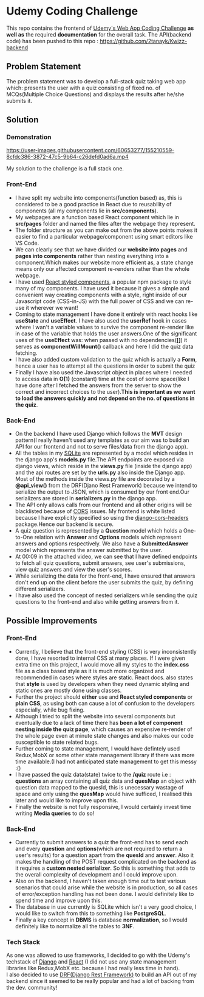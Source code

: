 # Udemy Coding Challenge 
This repo contains the frontend of [Udemy's Web App Coding Challenge](https://github.com/udemy/coding-challenge) **as well as** the required **documentation** for the overall task.
The API(backend code) has been pushed to this repo : https://github.com/2tanayk/Kwizz-backend

## Problem Statement
The problem statement was to develop a full-stack quiz taking web app which: presents the user with a quiz consisting of fixed no. of MCQs(Multiple Choice Questions) and displays the results after he/she submits it.

## Solution

### Demonstration
https://user-images.githubusercontent.com/60653277/155210559-8cfdc386-3872-47c5-9b64-c26defd0ad6a.mp4

My solution to the challenge is a full stack one.
### Front-End 
- I have split my website into components(function based) as, this is considered to be a good practice in React due to reusability of components (all my components lie in **src/components**).
- My webpages are a function based React component which lie in **src/pages** folder and named the files after the webpage they represent. 
- The folder structure as you can make out from the above points makes it easier to find a particular webpage/component using smart editors like VS Code.
- We can clearly see that we have divided our **website into pages** and **pages into components** rather than nesting everything into a component.Which makes our website more efficient as, a state change means only our affected component re-renders rather than the whole webpage.
- I have used [React styled components](https://www.styled-components.com/), a popular npm package to style many of my components. I have used it because it gives a simple and convenient way creating components with a style, right inside of our Javascript code (CSS-in-JS) with the full power of CSS and we can re-use it wherever we want! 
- Coming to state management I have done it entirely with react hooks like **useState** and **useEffect**. I have also used the **userRef** hook in cases where I wan't a variable values to survive the component re-render like in case of the variable that holds the user answers.One of the significant uses of the **useEffect** was: when passed with no dependencies(**[]**) it serves as **componentWillMount()** callback and here I did the quiz data fetching.
- I have also added custom validation to the quiz which is actually a **Form**, hence a user has to attempt all the questions in order to submit the quiz
- Finally I have also used the Javascript object in places where I needed to access data in **O(1)** (constant) time at the cost of some space(like I have done after I fetched the answers from the server to show the correct and incorrect choices to the user).**This is important as we want to load the answers quickly and not depend on the no. of questions in the quiz**.

### Back-End
- On the backend I have used Django which follows the **MVT** design pattern(I really haven't used any templates as our aim was to build an API for our frontend and not to serve files/data from the django app).
- All the tables in my [SQLite](https://www.sqlite.org/index.html) are represented by a model which resides in the django app's **models.py** file.The API endpoints are exposed via django views, which reside in the **views.py** file (inside the django app) and the api routes are set by the **urls.py** also inside the Django app. Most of the methods inside the views.py file are decorated by a **@api_view()** from the DRF(Djano Rest Framework) because we intend to serialize the output to JSON, which is consumed by our front end.Our serializers are stored in **serializers.py** in the django app.
- The API only allows calls from our frontend and all other origins will be blacklisted because of [CORS](https://developer.mozilla.org/en-US/docs/Web/HTTP/CORS) issues. My frontend is white listed because I have explicitly specified so using the [django-cors-headers](https://pypi.org/project/django-cors-headers/) package.Hence our backend is secure.
- A quiz question is represented by a **Question** model which holds a One-to-One relation with **Answer** and **Options** models which represent answers and options respectively. We also have a **SubmittedAnswer** model which represents the answer submitted by the user.
- At 00:09 in the attached video, we can see that I have defined endpoints to fetch all quiz questions, submit answers, see user's submissions, view quiz answers and view the user's scores.
- While serializing the data for the front-end, I have ensured that answers don't end up on the client before the user submits the quiz, by defining different serializers.
- I have also used the concept of nested serializers while sending the quiz questions to the front-end and also while getting answers from it. 

## Possible Improvements
### Front-End
-  Currently, I believe that the front-end styling (CSS) is very inconsistently done, I have resorted to internal CSS at many places. If I were given extra time on this project, I would move all my styles to the **index.css** file as a class based style as it is much more organized and recommended in cases where styles are static. React docs. also states that **style** is used by developers when they need dynamic styling and static ones are mostly done using classes. 
-  Further the project should **either** use and **React styled components** or **plain CSS**, as using both can cause a lot of confusion to the developers especially, while bug fixing.
-  Although I tried to split the website into several components but eventually due to a lack of time there has **been a lot of component nesting inside the quiz page**, which causes an expensive re-render of the whole page even at minute state changes and also makes our code susceptible to state related bugs.
-  Further coming to state management, I would have defintely used Redux,MobX or some other state management library if there was more time available.(I had not anticipated state management to get this messy :()
-  I have passed the quiz data(state) twice to the **/quiz** route i.e : **questions** an array containing all quiz data and **quesMap** an object with question data mapped to the quesId, this is unecessary wastage of space and only using the **quesMap** would have sufficed, I realised this later and would like to improve upon this.
- Finally the website is not fully responsive, I would certainly invest time writing **Media queries** to do so!

### Back-End
- Currently to submit answers to a quiz the front-end has to send each and every **question** and **options**(which are not required to return a user's results) for a question apart from the **quesId** and **answer**. Also it makes the handling of the POST request complicated on the backend as it requires a **custom nested serializer**. So this is something that adds to the overall complexity of development and I could improve upon.
- Also on the backend, I haven't taken enough time out to test various scenarios that could arise while the website is in production, so all cases of error/exception handling has not been done. I would definitely like to spend time and improve upon this.
- The database in use currently is SQLite which isn't a very good choice, I would like to switch from this to something like **PostgreSQL**.
- Finally a key concept in **DBMS** is database **normalization**, so I would definitely like to normalize all the tables to **3NF**.

### Tech Stack
As one was allowed to use frameworks, I decided to go with the Udemy's techstack of [Django](https://www.djangoproject.com/) and [React](https://reactjs.org/) (I did not use any state management libraries like Redux,MobX etc. because I had really less time in hand). <br/>
I also decided to use [DRF(Django Rest Framework)](https://www.django-rest-framework.org/) to build an API out of my backend since it seemed to be really popular and had a lot of backing from the dev. community!


